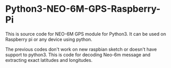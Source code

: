 # Python3-NEO-6M-GPS-Raspberry-Pi
This is source code for NEO-6M GPS module for Python3. It can be used on Raspberry pi or any device using python.


The previous codes don't work on new raspbian sketch or doesn't have support to python3.
This is code for decoding Neo-6m message and extracting exact latitudes and longitudes.
